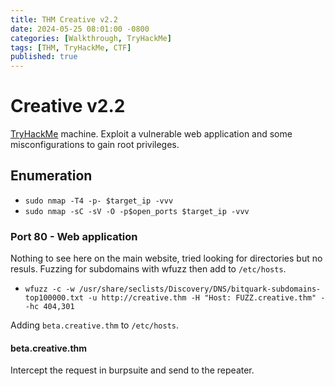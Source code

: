 ```yaml
---
title: THM Creative v2.2
date: 2024-05-25 08:01:00 -0800
categories: [Walkthrough, TryHackMe]
tags: [THM, TryHackMe, CTF]
published: true
---
```


# Creative v2.2

[TryHackMe](https://tryhackme.com/signup?referrer=62836ffc2c1677004856943b) machine. Exploit a vulnerable web application and some misconfigurations to gain root privileges.

## Enumeration

- `sudo nmap -T4 -p- $target_ip -vvv`
- `sudo nmap -sC -sV -O -p$open_ports $target_ip -vvv`

### Port 80 - Web application 

Nothing to see here on the main website, tried looking for directories but no resuls. Fuzzing for subdomains with wfuzz then add to `/etc/hosts`.

- `wfuzz -c -w /usr/share/seclists/Discovery/DNS/bitquark-subdomains-top100000.txt -u http://creative.thm -H "Host: FUZZ.creative.thm" --hc 404,301`

Adding `beta.creative.thm` to `/etc/hosts`.

#### beta.creative.thm

Intercept the request in burpsuite and send to the repeater.


